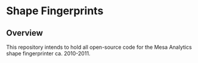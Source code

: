 # Shape Fingerprints

## Overview

This repository intends to hold all open-source code for the Mesa Analytics shape fingerprinter ca. 2010-2011.
